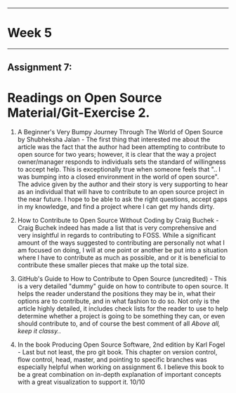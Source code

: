 
---
# Week 5
---
## Assignment 7:

# Readings on Open Source Material/Git-Exercise 2.

1. A Beginner's Very Bumpy Journey Through The World of Open Source by Shubheksha Jalan - 
The first thing that interested me about the article was the fact that the author had been attempting to contribute to open source for two years; however, it is clear that the way a project owner/manager responds to individuals sets the standard of willingness to accept help. This is exceptionally true when someone feels that ".. I was bumping into a closed environment in the world of open source". The advice given by the author and their story is very supporting to hear as an individual that will have to contribute to an open source project in the near future. I hope to be able to ask the right questions, accept gaps in my knowledge, and find a project where I can get my hands dirty. 

2. How to Contribute to Open Source Without Coding by Craig Buchek - 
Craig Buchek indeed has made a list that is very comprehensive and very insightful in regards to contributing to FOSS. While a significant amount of the ways suggested to contributing are personally not what I am focused on doing, I will at one point or another be put into a situation where I have to contribute as much as possible, and or it is beneficial to contribute these smaller pieces that make up the total size. 

3. GitHub's Guide to How to Contribute to Open Source (uncredited) -
This is a very detailed "dummy" guide on how to contribute to open source. It helps the reader understand the positions they may be in, what their options are to contribute, and in what fashion to do so. Not only is the article highly detailed, it includes check lists for the reader to use to help determine whether a project is going to be something they can, or even should contribute to, and of course the best comment of all _Above all, keep it classy._.

4. In the book Producing Open Source Software, 2nd edition by Karl Fogel -
Last but not least, the pro git book. This chapter on version control, flow control, head, master, and pointing to specific branches was especially helpful when working on assignment 6. I believe this book to be a great combination on in-depth explanation of important concepts with a great visualization to support it. 10/10
